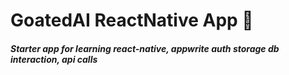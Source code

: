 # GoatedAI ReactNative App 👋

##### Starter app for learning react-native, appwrite auth storage db interaction, api calls
